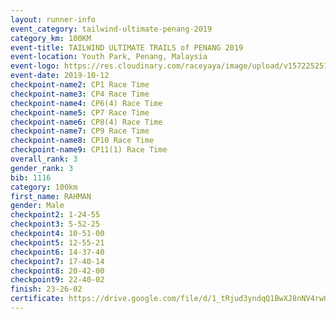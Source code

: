 ```yaml
---
layout: runner-info 
event_category: tailwind-ultimate-penang-2019 
category_km: 100KM 
event-title: TAILWIND ULTIMATE TRAILS of PENANG 2019 
event-location: Youth Park, Penang, Malaysia 
event-logo: https://res.cloudinary.com/raceyaya/image/upload/v1572252513/logo/utop-2019_h9tzys.jpg 
event-date: 2019-10-12 
checkpoint-name2: CP1 Race Time 
checkpoint-name3: CP4 Race Time 
checkpoint-name4: CP6(4) Race Time 
checkpoint-name5: CP7 Race Time 
checkpoint-name6: CP8(4) Race Time 
checkpoint-name7: CP9 Race Time 
checkpoint-name8: CP10 Race Time 
checkpoint-name9: CP11(1) Race Time 
overall_rank: 3
gender_rank: 3
bib: 1116
category: 100km
first_name: RAHMAN
gender: Male
checkpoint2: 1-24-55
checkpoint3: 5-52-25
checkpoint4: 10-51-00
checkpoint5: 12-55-21
checkpoint6: 14-37-40
checkpoint7: 17-40-14
checkpoint8: 20-42-00
checkpoint9: 22-40-02
finish: 23-26-02
certificate: https://drive.google.com/file/d/1_tRjud3yndqQ1BwXJ8nNV4rwQWzA1VNp/view?usp=sharing
---
```

